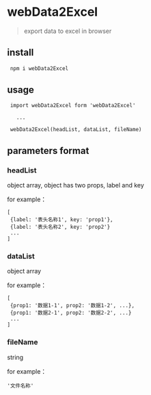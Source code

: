 # webData2Excel
>  export data to excel in browser

## install


```bash
 npm i webData2Excel
```

## usage

```
 import webData2Excel form 'webData2Excel'

   ...

 webData2Excel(headList, dataList, fileName)
```

## parameters format
### headList
object array, object has two props, label and key  

for example：
```
[
 {label: '表头名称1', key: 'prop1'},
 {label: '表头名称2', key: 'prop2'}
 ...
]
```
### dataList
object array  

for example：
```
[
 {prop1: '数据1-1', prop2: '数据1-2', ...},
 {prop1: '数据2-1', prop2: '数据2-2', ...}
 ...
]
```
### fileName
string  

for example：
```
'文件名称'
```
